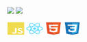 
<div>
<img height="180em"src="https://githubreadmestats.vercel.app/apiusername=ipedroavelino&theme=midnightpurple&show_icons=true&include_all_commits=true&count_private=true">
<img height="180em" src="https://github-readme-stats.vercel.app/api/top-langs/?username=ipedroavelino&layout=compact&langs_count=7&theme=midnightpurple"/>
</div>

<div style="display: inline_block"><br>
<img align="center" alt="JS-Logo" height="30" width="40" src="https://raw.githubusercontent.com/devicons/devicon/master/icons/javascript/javascript-plain.svg">
<img align="center" alt="React-Logo" height="30" width="40" src="https://raw.githubusercontent.com/devicons/devicon/master/icons/react/react-original.svg">
<img align="center" alt="HTML-Logo" height="30" width="40" src="https://raw.githubusercontent.com/devicons/devicon/master/icons/html5/html5-original.svg">
<img align="center" alt="CSS-logo" height="30" width="40" src="https://raw.githubusercontent.com/devicons/devicon/master/icons/css3/css3-original.svg">
</div>

